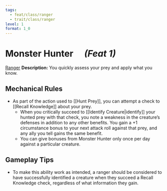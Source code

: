 ```yaml
---
tags:
  - feat/class/ranger
  - trait/class/ranger
level: 1
format: 1_0
---
```

# Monster Hunter  &emsp;*(Feat 1)*

[Ranger](Ranger.md "Class Trait")
**Description:** You quickly assess your prey and apply what you know.

## Mechanical Rules

-  As part of the action used to [[Hunt Prey]], you can attempt a check to [[Recall Knowledge]] about your prey.
	- When you critically succeed to [[Identify Creature|identify]] your hunted prey with that check, you note a weakness in the creature’s defenses in addition to any other benefits. You gain a +1 circumstance bonus to your next attack roll against that prey, and any ally you tell gains the same benefit.
	- You can give bonuses from Monster Hunter only once per day against a particular creature.

## Gameplay Tips

- To make this ability work as intended, a ranger should be considered to have successfully identified a creature when they succeed a Recall Knowledge check, regardless of what information they gain.